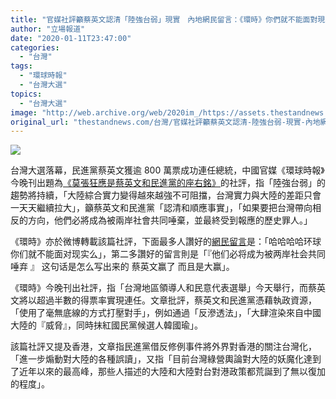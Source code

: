 ```yaml
---
title: "官媒社評籲蔡英文認清「陸強台弱」現實　內地網民留言：《環時》你們就不能面對現實麼"
author: "立場報道"
date: "2020-01-11T23:47:00"
categories:
  - "台灣"
tags:
  - "環球時報"
  - "台灣大選"
topics:
  - "台灣大選"
image: "http://web.archive.org/web/2020im_/https://assets.thestandnews.com/media/photos/wen-19_bDQrT_rb7IbNm.png"
original_url: "thestandnews.com/台灣/官媒社評籲蔡英文認清-陸強台弱-現實-內地網民留言-環時-你們就不能面對現實麼"
---
```

![](http://web.archive.org/web/2020im_/https://assets.thestandnews.com/media/photos/wen-19_bDQrT_rb7IbNm.png)

台灣大選落幕，民進黨蔡英文獲逾 800 萬票成功連任總統，中國官媒《環球時報》今晚刊出題為[《莫張狂應是蔡英文和民進黨的座右銘》](http://web.archive.org/web/20210917121030/https://opinion.huanqiu.com/article/9CaKrnKoPMG)的社評，指「陸強台弱」的趨勢將持續，「大陸綜合實力變得越來越強不可阻擋，台灣實力與大陸的差距只會一天天繼續拉大」，籲蔡英文和民進黨「認清和順應事實」，「如果要把台灣帶向相反的方向，他們必將成為被兩岸社會共同唾棄，並最終受到報應的歷史罪人。」

《環時》亦於微博轉載該篇社評，下面最多人讚好的[網民留言](http://web.archive.org/web/20210917121030/https://www.weibo.com/1974576991/Ip26V3C98?type=comment)是：「哈哈哈哈环球你们就不能面对现实么」，第二多讚好的留言則是「『他们必将成为被两岸社会共同唾弃 』 这句话是怎么写出来的 蔡英文赢了 而且是大赢」。

《環時》今晚刊出社評，指「台灣地區領導人和民意代表選舉」今天舉行，而蔡英文將以超過半數的得票率實現連任。文章批評，蔡英文和民進黨憑藉執政資源，「使用了毫無底線的方式打壓對手」，例如通過「反滲透法」，「大肆渲染來自中國大陸的『威脅』，同時抹紅國民黨候選人韓國瑜」。

該篇社評又提及香港，文章指民進黨借反修例事件將外界對香港的關注台灣化，「進一步煽動對大陸的各種誤讀」，又指「目前台灣綠營輿論對大陸的妖魔化達到了近年以來的最高峰，那些人描述的大陸和大陸對台對港政策都荒誕到了無以復加的程度」。